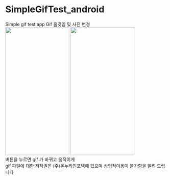 # SimpleGifTest_android
Simple gif test app
Gif 움깃임 및 사진 변경<br>
<img src = "https://user-images.githubusercontent.com/33897259/146479913-6692dade-d6bb-49ac-9c91-0e9d6d6599ad.png" width = "200" height = "400"/> <img src = "https://user-images.githubusercontent.com/33897259/146479923-9afa9e74-023e-4843-9ed7-78961865905f.png" width = "200" height = "400"/> <br>
버튼을 누르면 gif 가 바뀌고 움직이게<br>
gif 파일에 대한 저작권은 (주)온누리인포텍에 있으며 상업적이용이 불가함을 알려 드립니다<br>
